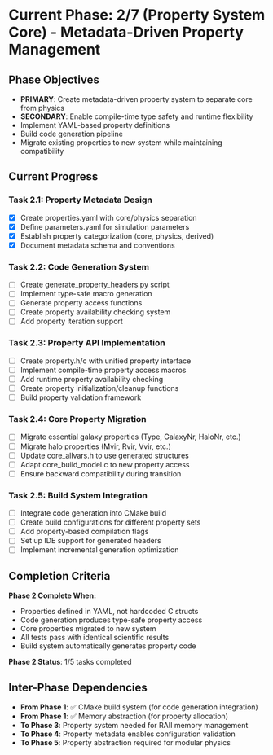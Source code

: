 <!-- Purpose: Current project phase context -->
<!-- Update Rules:
- 500-word limit! 
- Include: 
  • Phase objectives
  • Current progress as a checklist
  • Completion criteria 
  • Inter-phase dependencies
- At major phase completion archive as phase-[X].md and refresh for next phase
-->

# Current Phase: 2/7 (Property System Core) - Metadata-Driven Property Management

## Phase Objectives
- **PRIMARY**: Create metadata-driven property system to separate core from physics
- **SECONDARY**: Enable compile-time type safety and runtime flexibility
- Implement YAML-based property definitions
- Build code generation pipeline
- Migrate existing properties to new system while maintaining compatibility

## Current Progress

### Task 2.1: Property Metadata Design
- [x] Create properties.yaml with core/physics separation
- [x] Define parameters.yaml for simulation parameters
- [x] Establish property categorization (core, physics, derived)
- [x] Document metadata schema and conventions

### Task 2.2: Code Generation System
- [ ] Create generate_property_headers.py script
- [ ] Implement type-safe macro generation
- [ ] Generate property access functions
- [ ] Create property availability checking system
- [ ] Add property iteration support

### Task 2.3: Property API Implementation
- [ ] Create property.h/c with unified property interface
- [ ] Implement compile-time property access macros
- [ ] Add runtime property availability checking
- [ ] Create property initialization/cleanup functions
- [ ] Build property validation framework

### Task 2.4: Core Property Migration
- [ ] Migrate essential galaxy properties (Type, GalaxyNr, HaloNr, etc.)
- [ ] Migrate halo properties (Mvir, Rvir, Vvir, etc.)
- [ ] Update core_allvars.h to use generated structures
- [ ] Adapt core_build_model.c to new property access
- [ ] Ensure backward compatibility during transition

### Task 2.5: Build System Integration
- [ ] Integrate code generation into CMake build
- [ ] Create build configurations for different property sets
- [ ] Add property-based compilation flags
- [ ] Set up IDE support for generated headers
- [ ] Implement incremental generation optimization

## Completion Criteria
**Phase 2 Complete When:**
- Properties defined in YAML, not hardcoded C structs
- Code generation produces type-safe property access
- Core properties migrated to new system
- All tests pass with identical scientific results
- Build system automatically generates property code

**Phase 2 Status**: 1/5 tasks completed

## Inter-Phase Dependencies
- **From Phase 1**: ✅ CMake build system (for code generation integration)
- **From Phase 1**: ✅ Memory abstraction (for property allocation)
- **To Phase 3**: Property system needed for RAII memory management
- **To Phase 4**: Property metadata enables configuration validation
- **To Phase 5**: Property abstraction required for modular physics